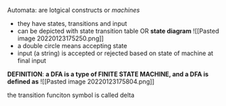 Automata: are lotgical constructs or _machines_
- they have states, transitions and input
- can be depicted with state transition table OR __state diagram__
![[Pasted image 20220123175250.png]]
- a double circle means accepting state
- input (a string) is accepted or rejected based on state of machine at final input

__DEFINITION__: __a DFA is a type of FINITE STATE MACHINE, and a DFA is defined as__
![[Pasted image 20220123175804.png]]

the transition funciton symbol is called delta
